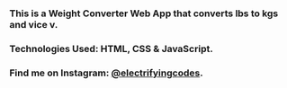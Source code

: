 ### This is a Weight Converter Web App that converts lbs to kgs and vice v.

### Technologies Used: HTML, CSS & JavaScript.

### Find me on Instagram: [@electrifyingcodes][Instagram].

[Instagram]: https://www.instagram.com/electrifyingcodes